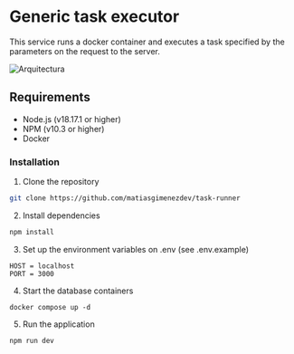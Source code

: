 # Generic task executor

This service runs a docker container and executes a task specified by the parameters on the request to the server.

![Arquitectura](https://github.com/matiasgimenezdev/generic-task-service/assets/117539520/fddcdd47-a28e-4077-b282-6f134ce04cc4)

## Requirements

-   Node.js (v18.17.1 or higher)
-   NPM (v10.3 or higher)
-   Docker

### Installation

1. Clone the repository

```bash
git clone https://github.com/matiasgimenezdev/task-runner
```

2. Install dependencies

```bash
npm install
```

3. Set up the environment variables on .env (see .env.example)

```
HOST = localhost
PORT = 3000
```

4. Start the database containers

```
docker compose up -d
```

5.  Run the application

```bash
npm run dev
```
